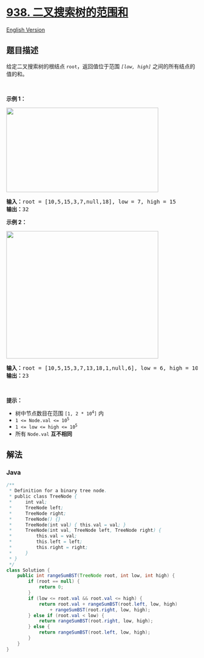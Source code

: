 # [938. 二叉搜索树的范围和](https://leetcode.cn/problems/range-sum-of-bst)

[English Version](/solution/0900-0999/0938.Range%20Sum%20of%20BST/README_EN.md)

## 题目描述

<!-- 这里写题目描述 -->

<p>给定二叉搜索树的根结点 <code>root</code>，返回值位于范围 <em><code>[low, high]</code></em> 之间的所有结点的值的和。</p>

<p> </p>

<p><strong>示例 1：</strong></p>
<img alt="" src="https://fastly.jsdelivr.net/gh/doocs/leetcode@main/solution/0900-0999/0938.Range%20Sum%20of%20BST/images/bst1.jpg" style="width: 400px; height: 222px;" />
<pre>
<strong>输入：</strong>root = [10,5,15,3,7,null,18], low = 7, high = 15
<strong>输出：</strong>32
</pre>

<p><strong>示例 2：</strong></p>
<img alt="" src="https://fastly.jsdelivr.net/gh/doocs/leetcode@main/solution/0900-0999/0938.Range%20Sum%20of%20BST/images/bst2.jpg" style="width: 400px; height: 335px;" />
<pre>
<strong>输入：</strong>root = [10,5,15,3,7,13,18,1,null,6], low = 6, high = 10
<strong>输出：</strong>23
</pre>

<p> </p>

<p><strong>提示：</strong></p>

<ul>
	<li>树中节点数目在范围 <code>[1, 2 * 10<sup>4</sup>]</code> 内</li>
	<li><code>1 <= Node.val <= 10<sup>5</sup></code></li>
	<li><code>1 <= low <= high <= 10<sup>5</sup></code></li>
	<li>所有 <code>Node.val</code> <strong>互不相同</strong></li>
</ul>

## 解法

### **Java**

```java
/**
 * Definition for a binary tree node.
 * public class TreeNode {
 *     int val;
 *     TreeNode left;
 *     TreeNode right;
 *     TreeNode() {}
 *     TreeNode(int val) { this.val = val; }
 *     TreeNode(int val, TreeNode left, TreeNode right) {
 *         this.val = val;
 *         this.left = left;
 *         this.right = right;
 *     }
 * }
 */
class Solution {
    public int rangeSumBST(TreeNode root, int low, int high) {
        if (root == null) {
            return 0;
        }
        if (low <= root.val && root.val <= high) {
            return root.val + rangeSumBST(root.left, low, high)
                + rangeSumBST(root.right, low, high);
        } else if (root.val < low) {
            return rangeSumBST(root.right, low, high);
        } else {
            return rangeSumBST(root.left, low, high);
        }
    }
}
```
